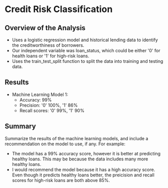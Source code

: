 # Credit Risk Classification

## Overview of the Analysis
* Uses a logistic regression model and historical lending data to identify the creditworthiness of borrowers.
* Our independent variable was loan_status, which could be either '0' for health loans or '1' for high-risk loans.
* Uses the train_test_split function to split the data into training and testing data.


## Results

* Machine Learning Model 1:
  * Accuracy: 99%
  * Precision: '0' 100%, '1' 86%
  * Recall scores: '0' 99%, '1' 90%

## Summary

Summarize the results of the machine learning models, and include a recommendation on the model to use, if any. For example:
* The model has a 99% accuracy score, however it is better at predicting healthy loans. This may be because the data includes many more healthy loans.
* I would recommend the model because it has a high accuracy score. Even though it predicts healthy loans better, the preicision and recall scores for high-risk loans are both above 85%. 
